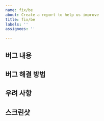 ```yaml
---
name: fix/be
about: Create a report to help us improve
title: fix/be
labels: ''
assignees: ''

---
```


## 버그 내용
 
## 버그 해결 방법

## 우려 사항

## 스크린샷
